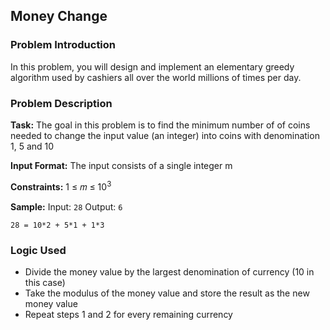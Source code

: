 ## Money Change

### Problem Introduction
In this problem, you will design and implement an elementary greedy algorithm used by cashiers all over the world millions of times per day.

### Problem Description
**Task:** The goal in this problem is to find the minimum number of of coins needed to change the input value (an integer) into coins with denomination 1, 5 and 10

**Input Format:** The input consists of a single integer m

**Constraints:** 1 ≤ 𝑚 ≤ 10<sup>3</sup>

**Sample:**
Input:
```28```
Output:
```6```

```28 = 10*2 + 5*1 + 1*3```

### Logic Used
* Divide the money value by the largest denomination of currency (10 in this case)
* Take the modulus of the money value and store the result as the new money value
* Repeat steps 1 and 2 for every remaining currency